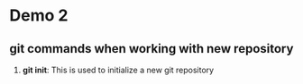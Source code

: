 # Demo 2

## git commands when working with new repository
1. **git init**: This is used to initialize a new git repository